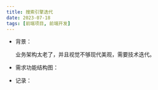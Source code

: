 ```yaml
---
title: 搜索引擎迭代
date: 2023-07-18
tags: [前端项目, 前端开发]
---
```


- 背景：

    业务架构太老了，并且视觉不够现代美观，需要技术迭代。

- 需求功能结构图：

- 记录：